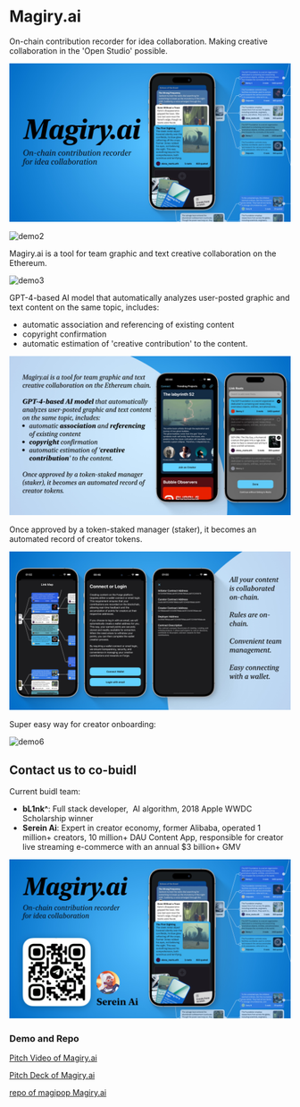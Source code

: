 # Magiry.ai

On-chain contribution recorder for idea collaboration.
Making creative collaboration in the 'Open Studio' possible.

![demo1](images/cover1.jpg)

![demo2](images/cover2.png)

Magiry.ai is a tool for team graphic and text creative collaboration on the Ethereum. 

![demo3](images/cover3.png)

GPT-4-based AI model that automatically analyzes user-posted graphic and text content on the same topic, includes: 
- automatic association and referencing of existing content
- copyright confirmation
- automatic estimation of 'creative contribution' to the content.

![demo4](images/cover4.jpg)

Once approved by a token-staked manager (staker), it becomes an automated record of creator tokens.

![demo5](images/cover5.jpg)

Super easy way for creator onboarding:

![demo6](images/cover6.png)

## Contact us to co-buidl
Current buidl team:
- **bL1nk^**: Full stack developer,  AI algorithm, 2018 Apple WWDC Scholarship winner
- **Serein Ai**: Expert in creator economy, former Alibaba, operated 1 million+ creators, 10 million+ DAU Content App, responsible for creator live streaming e-commerce with an annual $3 billion+ GMV

![demo7](images/cover7.jpg)

### Demo and Repo

[Pitch Video of Magiry.ai](https://drive.google.com/file/d/1HvlrG6n1kzLjcgmZpd3XvJgihYRzhK0U/view?usp=share_link)

[Pitch Deck of Magiry.ai](https://docsend.com/view/24ygnn5adfy9gxkh)
    
[repo of magipop Magiry.ai](https://github.com/Kincc-9999/magipop_magiry)
